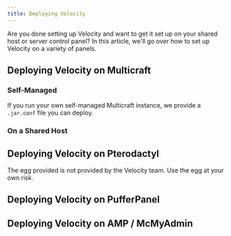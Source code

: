 ```yaml
---
title: Deploying Velocity
---
```


Are you done setting up Velocity and want to get it set up on your shared host
or server control panel? In this article, we'll go over how to set up Velocity
on a variety of panels.

## Deploying Velocity on Multicraft

### Self-Managed

If you run your own self-managed Multicraft instance, we provide a `.jar.conf`
file you can deploy.

### On a Shared Host

## Deploying Velocity on Pterodactyl

<Caution>
    The egg provided is not provided by the Velocity team. Use the egg at your own risk.
</Caution>

## Deploying Velocity on PufferPanel

## Deploying Velocity on AMP / McMyAdmin
